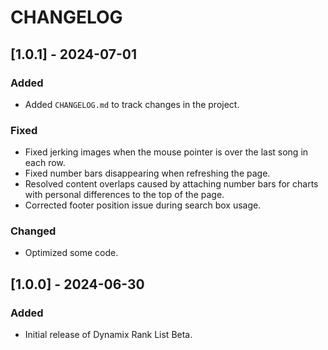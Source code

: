 # CHANGELOG

## [1.0.1] - 2024-07-01

### Added
- Added `CHANGELOG.md` to track changes in the project.

### Fixed
- Fixed jerking images when the mouse pointer is over the last song in each row.
- Fixed number bars disappearing when refreshing the page.
- Resolved content overlaps caused by attaching number bars for charts with personal differences to the top of the page.
- Corrected footer position issue during search box usage.

### Changed
- Optimized some code.

## [1.0.0] - 2024-06-30

### Added
- Initial release of Dynamix Rank List Beta.